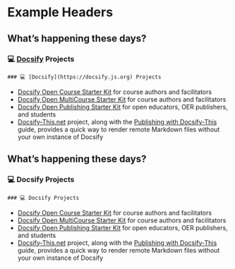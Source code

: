 # Example Headers

## What’s happening these days?
### 💻 [Docsify](https://docsify.js.org) Projects

`### 💻 [Docsify](https://docsify.js.org) Projects`

- [Docsify Open Course Starter Kit](https://github.com/hibbitts-design/docsify-open-course-starter-kit) for course authors and facilitators
- [Docsify Open MultiCourse Starter Kit](https://github.com/hibbitts-design/docsify-open-multicourse-starter-kit) for course authors and facilitators
- [Docsify Open Publishing Starter Kit](https://github.com/hibbitts-design/docsify-open-publishing-starter-kit) for open educators, OER publishers, and students
- [Docsify-This.net](http://docsify-this.net/) project, along with the [Publishing with Docsify-This](https://docsify-this.net/?basePath=https://raw.githubusercontent.com/hibbitts-design/publishing-with-docsify-this/main&sidebar=true&edit-link=https://github.com/hibbitts-design/publishing-with-docsify-this/blob/main/README.md&maxLevel=4) guide, provides a quick way to render remote Markdown files without your own instance of Docsify

## What’s happening these days?
### 💻 Docsify Projects

`### 💻 Docsify Projects`

- [Docsify Open Course Starter Kit](https://github.com/hibbitts-design/docsify-open-course-starter-kit) for course authors and facilitators
- [Docsify Open MultiCourse Starter Kit](https://github.com/hibbitts-design/docsify-open-multicourse-starter-kit) for course authors and facilitators
- [Docsify Open Publishing Starter Kit](https://github.com/hibbitts-design/docsify-open-publishing-starter-kit) for open educators, OER publishers, and students
- [Docsify-This.net](http://docsify-this.net/) project, along with the [Publishing with Docsify-This](https://docsify-this.net/?basePath=https://raw.githubusercontent.com/hibbitts-design/publishing-with-docsify-this/main&sidebar=true&edit-link=https://github.com/hibbitts-design/publishing-with-docsify-this/blob/main/README.md&maxLevel=4) guide, provides a quick way to render remote Markdown files without your own instance of Docsify

